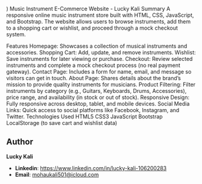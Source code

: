 )
Music Instrument E-Commerce Website - Lucky Kali
Summary
A responsive online music instrument store built with HTML, CSS, JavaScript, and Bootstrap. The website allows users to browse instruments, add them to a shopping cart or wishlist, and proceed through a mock checkout system.

Features
Homepage: Showcases a collection of musical instruments and accessories.
Shopping Cart: Add, update, and remove instruments.
Wishlist: Save instruments for later viewing or purchase.
Checkout: Review selected instruments and complete a mock checkout process (no real payment gateway).
Contact Page: Includes a form for name, email, and message so visitors can get in touch.
About Page: Shares details about the brand’s mission to provide quality instruments for musicians.
Product Filtering: Filter instruments by category (e.g., Guitars, Keyboards, Drums, Accessories), price range, and availability (in stock or out of stock).
Responsive Design: Fully responsive across desktop, tablet, and mobile devices.
Social Media Links: Quick access to social platforms like Facebook, Instagram, and Twitter.
Technologies Used
HTML5
CSS3
JavaScript
Bootstrap
LocalStorage (to save cart and wishlist data)


## Author
**Lucky Kali**
- **Linkedin**: https://www.linkedin.com/in/lucky-kali-106200283
- **Email**: mohaukali501@icloud.com
